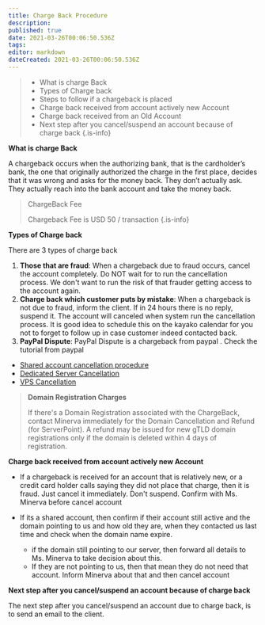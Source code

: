 ```yaml
---
title: Charge Back Procedure
description: 
published: true
date: 2021-03-26T00:06:50.536Z
tags: 
editor: markdown
dateCreated: 2021-03-26T00:06:50.536Z
---
```



> - What is charge Back
> - Types of Charge back
> - Steps to follow if a chargeback is placed
> - Charge back received from account actively new Account
> - Charge back received from an Old Account
> - Next step after you cancel/suspend an account because of charge back
{.is-info}


**What is charge Back**

A chargeback occurs when the authorizing bank, that is the cardholder’s bank, the one that originally authorized the charge in the first place, decides that it was wrong and asks for the money back. They don’t actually ask. They actually reach into the bank account and take the money back.

> ChargeBack Fee
> 
> Chargeback Fee is USD 50 / transaction
{.is-info}


**Types of Charge back**

There are 3 types of charge back

1. **Those that are fraud**: When a chargeback due to fraud occurs, cancel the account completely. Do NOT wait for to run the cancellation process. We don't want to run the risk of that frauder getting access to the account again.
1. **Charge back  which customer puts by mistake**: When a chargeback is not due to fraud, inform the client. If in 24 hours there is no reply, suspend it. The account will canceled when system run the cancellation process. It is good idea to schedule this on the kayako calendar for you not to forget to follow up in case customer indeed contacted back.
1. **PayPal Dispute**: PayPal Dispute is a chargeback from paypal . Check the tutorial from paypal

- [Shared account cancellation procedure](/AccountingProcedure/AccountingProcedure/CancellationProcedures/SharedAccount)
- [Dedicated Server Cancellation](/AccountingProcedure/AccountingProcedure/CancellationProcedures/DedicatedService)
- [VPS Cancellation](/AccountingProcedure/AccountingProcedure/CancellationProcedures/ColossusCloudAccountcancellation)

> **Domain Registration Charges**
> 
>  If there's a Domain Registration associated with the ChargeBack, contact Minerva immediately for the Domain Cancellation and Refund (for ServerPoint). A refund may be issued for new gTLD domain registrations only if the domain is deleted within 4 days of registration.

**Charge back received from account actively new Account**

- If a chargeback is received for an account that is relatively new, or a credit card holder calls saying they did not place that charge, then it is fraud. Just cancel it immediately. Don't suspend. Confirm with Ms. Minerva before cancel account

- If its a shared account, then confirm if their account still active and the domain pointing to us and how old they are, when they contacted us last time and check when the domain name expire.
    - if the domain still pointing to our server, then forward all details to Ms. Minerva to take decision about this.
    - If they are not pointing to us, then that mean they do not need that account. Inform Minerva about that and then cancel account
    
**Next step after you cancel/suspend an account because of charge back**

The next step after you cancel/suspend an account due to charge back, is to send an email to the client. 

